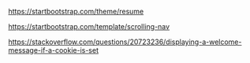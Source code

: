 https://startbootstrap.com/theme/resume

https://startbootstrap.com/template/scrolling-nav


https://stackoverflow.com/questions/20723236/displaying-a-welcome-message-if-a-cookie-is-set